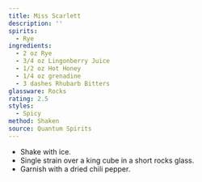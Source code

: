 ```yaml
---
title: Miss Scarlett
description: ''
spirits:
  - Rye
ingredients:
  - 2 oz Rye
  - 3/4 oz Lingonberry Juice
  - 1/2 oz Hot Honey
  - 1/4 oz grenadine
  - 3 dashes Rhubarb Bitters
glassware: Rocks
rating: 2.5
styles:
  - Spicy
method: Shaken
source: Quantum Spirits
---
```


- Shake with ice.
- Single strain over a king cube in a short rocks glass.
- Garnish with a dried chili pepper.
